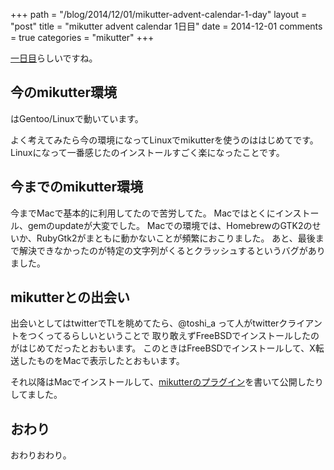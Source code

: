 +++
path = "/blog/2014/12/01/mikutter-advent-calendar-1-day"
layout = "post"
title = "mikutter advent calendar 1日目"
date = 2014-12-01
comments = true
categories = "mikutter"
+++

[一日目](http://www.adventar.org/calendar/401)らしいですね。

## 今のmikutter環境

はGentoo/Linuxで動いています。

よく考えてみたら今の環境になってLinuxでmikutterを使うのははじめてです。 Linuxになって一番感じたのインストールすごく楽になったことです。

## 今までのmikutter環境

今までMacで基本的に利用してたので苦労してた。 Macではとくにインストール、gemのupdateが大変でした。 Macでの環境では、HomebrewのGTK2のせいか、RubyGtk2がまともに動かないことが頻繁におこりました。 あと、最後まで解決できなかったのが特定の文字列がくるとクラッシュするというバグがありました。

## mikutterとの出会い

出会いとしてはtwitterでTLを眺めてたら、@toshi_a って人がtwitterクライアントをつくってるらしいということで 取り敢えずFreeBSDでインストールしたのがはじめてだったとおもいます。 このときはFreeBSDでインストールして、X転送したものをMacで表示したとおもいます。

それ以降はMacでインストールして、[mikutterのプラグイン](http://github.com/katsyoshi/fav)を書いて公開したりしてました。

## おわり

おわりおわり。



